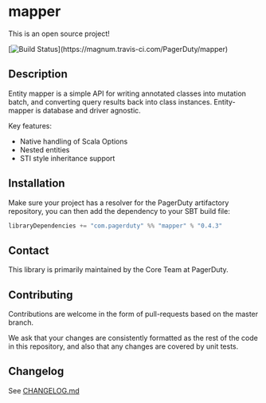 # mapper

This is an open source project!

[![Build Status](https://magnum.travis-ci.com/PagerDuty/???)](https://magnum.travis-ci.com/PagerDuty/mapper)

## Description

Entity mapper is a simple API for writing annotated classes into mutation batch, and converting query results back into class instances. Entity-mapper is database and driver agnostic.

Key features:
 * Native handling of Scala Options
 * Nested entities
 * STI style inheritance support


## Installation

Make sure your project has a resolver for the PagerDuty artifactory repository, you can then add the dependency to your SBT build file:

```scala
libraryDependencies += "com.pagerduty" %% "mapper" % "0.4.3"
```

## Contact

This library is primarily maintained by the Core Team at PagerDuty.

## Contributing

Contributions are welcome in the form of pull-requests based on the master branch.

We ask that your changes are consistently formatted as the rest of the code in this repository, and also that any changes are covered by unit tests.


## Changelog

See [CHANGELOG.md](./CHANGELOG.md)
